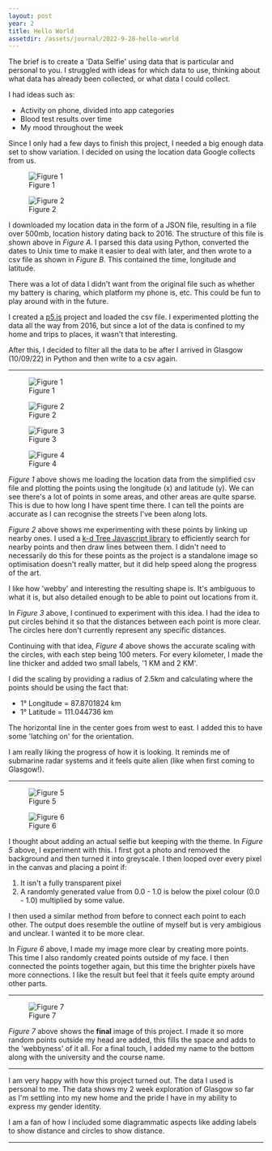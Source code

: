```yaml
---
layout: post
year: 2
title: Hello World
assetdir: /assets/journal/2022-9-28-hello-world
---
```


<!-- - Location Data
> Downloading Google Maps Location Data
> Parsing JSON data
> Filtering with Python to dates after arriving in glasgow
> Adding to a csv file, consisiting of time, lat, and lon
> Reading it into javascript and visualising with points and lines (using k-d tree)

![location data from google]({{ page.assetdir }}/data.png)
Test, aaaaaaaa
![parsed and simplified data]({{ page.assetdir }}/data2.png)
Test 2, bbbbbbb -->
<!-- 
- Radial
> Making circles every 1km with 100m circles
> Adding meter markings

- Face Data
> Turning selfie background transparent
> Making it 1080x1080 and greyscale
> Reading the image pixel by pixel and placing a point randomly depending on brightness of pixel (ignoring transparent)
> Connections determined by brightness
> Dotting random spots outside

- Video
> During development outputted the images
> Linking them all together in a video
> Creating audio that matches it


TEST TEST -->

The brief is to create a 'Data Selfie' using data that is particular and personal to you. I struggled with ideas for which data to use, thinking about what data has already been collected, or what data I could collect. 

I had ideas such as:
* Activity on phone, divided into app categories
* Blood test results over time
* My mood throughout the week

Since I only had a few days to finish this project, I needed a big enough data set to show variation. I decided on using the location data Google collects from us.

<div class="row">
    <figure class="figure col-6">
        <img src="{{ page.assetdir }}/data.png" class="figure-img img-fluid" alt="Figure 1">
        <figcaption class="figure-caption">Figure 1</figcaption>
    </figure>
    <figure class="figure col-6">
        <img src="{{ page.assetdir }}/data2.png" class="figure-img img-fluid" alt="Figure 2">
        <figcaption class="figure-caption">Figure 2</figcaption>
    </figure>
</div>

<!-- ![Figure A]({{ page.assetdir }}/data.png)
![Figure B]({{ page.assetdir }}/data2.png) -->

I downloaded my location data in the form of a JSON file, resulting in a file over 500mb, location history dating back to 2016. The structure of this file is shown above in *Figure A*. I parsed this data using Python, converted the dates to Unix time to make it easier to deal with later, and then wrote to a csv file as shown in *Figure B*. This contained the time, longitude and latitude. 

There was a lot of data I didn't want from the original file such as whether my battery is charing, which platform my phone is, etc. This could be fun to play around with in the future. 

I created a [p5.js](https://p5js.org) project and loaded the csv file. I experimented plotting the data all the way from 2016, but since a lot of the data is confined to my home and trips to places, it wasn't that interesting.

After this, I decided to filter all the data to be after I arrived in Glasgow (10/09/22) in Python and then write to a csv again.

---

<div class="row">
    <figure class="figure col-6 col-lg-3">
        <img src="{{ page.assetdir }}/progress-1.jpg" class="figure-img img-fluid" alt="Figure 1">
        <figcaption class="figure-caption">Figure 1</figcaption>
    </figure>
    <figure class="figure col-6 col-lg-3">
        <img src="{{ page.assetdir }}/progress-2.jpg" class="figure-img img-fluid" alt="Figure 2">
        <figcaption class="figure-caption">Figure 2</figcaption>
    </figure>
    <figure class="figure col-6 col-lg-3">
        <img src="{{ page.assetdir }}/progress-3.jpg" class="figure-img img-fluid" alt="Figure 3">
        <figcaption class="figure-caption">Figure 3</figcaption>
    </figure>
    <figure class="figure col-6 col-lg-3">
        <img src="{{ page.assetdir }}/progress-4.jpg" class="figure-img img-fluid" alt="Figure 4">
        <figcaption class="figure-caption">Figure 4</figcaption>
    </figure>
</div>

<!-- ![Figure 1]({{ page.assetdir }}/progress-1.jpg)
![Figure 2]({{ page.assetdir }}/progress-2.jpg)
![Figure 3]({{ page.assetdir }}/progress-3.jpg)
![Figure 4]({{ page.assetdir }}/progress-5.jpg) -->

*Figure 1* above shows me loading the location data from the simplified csv file and plotting the points using the longitude (x) and latitude (y). We can see there's a lot of points in some areas, and other areas are quite sparse. This is due to how long I have spent time there. I can tell the points are accurate as I can recognise the streets I've been along lots.

*Figure 2* above shows me experimenting with these points by linking up nearby ones. I used a [k-d Tree Javascript library](https://github.com/ubilabs/kd-tree-javascript) to efficiently search for nearby points and then draw lines between them. I didn't need to necessarily do this for these points as the project is a standalone image so optimisation doesn't really matter, but it did help speed along the progress of the art.

I like how 'webby' and interesting the resulting shape is. It's ambiguous to what it is, but also detailed enough to be able to point out locations from it.

In *Figure 3* above, I continued to experiment with this idea. I had the idea to put circles behind it so that the distances between each point is more clear. The circles here don't currently represent any specific distances.

Continuing with that idea, *Figure 4* above shows the accurate scaling with the circles, with each step being 100 meters. For every kilometer, I made the line thicker and added two small labels, '1 KM and 2 KM'.

I did the scaling by providing a radius of 2.5km and calculating where the points should be using the fact that:
* 1° Longitude = 87.8701824 km
* 1° Latitude = 111.044736 km

The horizontal line in the center goes from west to east. I added this to have some 'latching on' for the orientation.

I am really liking the progress of how it is looking. It reminds me of submarine radar systems and it feels quite alien (like when first coming to Glasgow!).

---

<div class="row">
    <figure class="figure col">
        <img src="{{ page.assetdir }}/progress-6.jpg" class="figure-img img-fluid" alt="Figure 5">
        <figcaption class="figure-caption">Figure 5</figcaption>
    </figure>
    <figure class="figure col">
        <img src="{{ page.assetdir }}/progress-7.jpg" class="figure-img img-fluid" alt="Figure 6">
        <figcaption class="figure-caption">Figure 6</figcaption>
    </figure>
</div>

<!-- ![Figure 5]({{ page.assetdir }}/progress-6.jpg)
![Figure 6]({{ page.assetdir }}/progress-7.jpg) -->

I thought about adding an actual selfie but keeping with the theme. In *Figure 5* above, I experiment with this. I first got a photo and removed the background and then turned it into greyscale. I then looped over every pixel in the canvas and placing a point if:
1. It isn't a fully transparent pixel
2. A randomly generated value from 0.0 - 1.0 is below the pixel colour (0.0 - 1.0) multiplied by some value. 

I then used a similar method from before to connect each point to each other. The output does resemble the outline of myself but is very ambigious and unclear. I wanted it to be more clear.

In *Figure 6* above, I made my image more clear by creating more points. This time I also randomly created points outside of my face. I then connected the points together again, but this time the brighter pixels have more connections. I like the result but feel that it feels quite empty around other parts.

---

<!-- ![Figure 7]({{ page.assetdir }}/selfie.jpg) -->

<figure class="figure col-6">
    <img src="{{ page.assetdir }}/selfie.jpg" class="figure-img img-fluid" alt="Figure 7">
    <figcaption class="figure-caption">Figure 7</figcaption>
</figure>

*Figure 7* above shows the **final** image of this project. I made it so more random points outside my head are added, this fills the space and adds to the 'webbyness' of it all. For a final touch, I added my name to the bottom along with the university and the course name.

---

I am very happy with how this project turned out. The data I used is personal to me. The data shows my 2 week exploration of Glasgow so far as I'm settling into my new home and the pride I have in my ability to express my gender identity.

I am a fan of how I included some diagrammatic aspects like adding labels to show distance and circles to show distance. 

---



<!-- Libraries used:\
Ubilabs - k-d Tree JavaScript Library - [https://github.com/ubilabs/kd-tree-javascript](https://github.com/ubilabs/kd-tree-javascript)\
p5.js - [https://p5js.org](https://p5js.org)\
Font used: Matthew Welch - Secret Code - [https://www.dafont.com/secret-code.font](https://www.dafont.com/secret-code.font) -->
